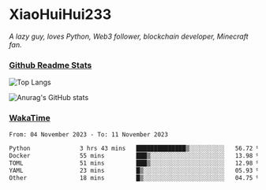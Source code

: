# XiaoHuiHui233

*A lazy guy, loves Python, Web3 follower, blockchain developer, Minecraft fan.*

### [Github Readme Stats](https://github.com/anuraghazra/github-readme-stats)

![Top Langs](https://github-readme-stats.vercel.app/api/top-langs/?username=XiaoHuiHui233&layout=compact&theme=github_dark)

![Anurag's GitHub stats](https://github-readme-stats.vercel.app/api?username=XiaoHuiHui233&show_icons=true&theme=github_dark)

### [WakaTime](https://wakatime.com)

<!--START_SECTION:waka-->

```txt
From: 04 November 2023 - To: 11 November 2023

Python              3 hrs 43 mins   ██████████████▒░░░░░░░░░░   56.72 %
Docker              55 mins         ███▒░░░░░░░░░░░░░░░░░░░░░   13.98 %
TOML                51 mins         ███▒░░░░░░░░░░░░░░░░░░░░░   12.98 %
YAML                23 mins         █▒░░░░░░░░░░░░░░░░░░░░░░░   05.93 %
Other               18 mins         █▒░░░░░░░░░░░░░░░░░░░░░░░   04.75 %
```

<!--END_SECTION:waka-->
